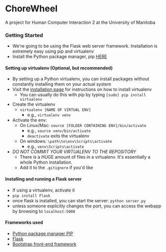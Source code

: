 # ChoreWheel
A project for Human Computer Interaction 2 at the University of Manitoba

### Getting Started
- We're going to be using the Flask web server framework. Installation is extremely easy using pip and virtualenv
- Install the Python package manager, pip [HERE](https://pip.pypa.io/en/stable/installing/)

#### Setting up virtualenv (Optional, but recommended) 
  - By setting up a Python virtualenv, you can install packages without constantly installing them on your actual system
  - Visit the [installation page](https://virtualenv.readthedocs.org/en/latest/installation.html) for instructions on how to install virtualenv
    - You can usually do this with pip by typing `[sudo] pip install virtualenv`
  - Create the virtualenv
    - `virtualenv [NAME OF VIRTUAL ENV]` 
      - e.g., `virtualenv venv`
  - Activate the env:
    - On Linux/Mac: `source [FOLDER CONTAINING ENV]/bin/activate` 
      - e.g., `source venv/bin/activate`
      - `deactivate` exits the virtualenv
    - On windows: `\path\to\env\Scripts\activate`
      - e.g., `venv\Scripts\activate`
  - *DO NOT COMMIT YOUR VIRTUALENV TO THE REPOSITORY*
    - There is a HUGE amount of files in a virtualenv. It's essentially a whole Python installation.
    - Add it to the `.gitignore` if you'd like

#### Installing and running a Flask server
- If using a virtualenv, activate it
- `pip install Flask`
- once flask is installed, you can start the server: `python server.py`
- unless someone explicitly changes the port, you can access the webapp by browsing to `localhost:5000`

#### Frameworks used
- [Python package manager PIP](https://pip.pypa.io/en/stable/)
- [Flask](http://flask.pocoo.org/docs/0.10/)
- [Bootstrap front-end framework](http://getbootstrap.com)
